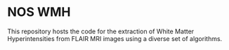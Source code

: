# NOS WMH
This repository hosts the code for the extraction of White Matter Hyperintensities from FLAIR MRI images using a diverse set of algorithms.
